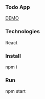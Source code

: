 ### Todo App

[DEMO](https://stasusss.github.io/todo_app/)

### Technologies

React

### Install

npm i

### Run

npm start
